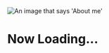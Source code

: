 <picture>
 <source media="(prefers-color-scheme: dark)" srcset="https://github.com/user-attachments/assets/f90ea2fe-adab-439b-afab-027010c75930">
 <source media="(prefers-color-scheme: light)" srcset="https://github.com/user-attachments/assets/cc937918-4793-44a4-9f89-75a8a647b410">
 <img alt="An image that says 'About me'" src="https://github.com/user-attachments/assets/f90ea2fe-adab-439b-afab-027010c75930">
</picture>

# Now Loading...
